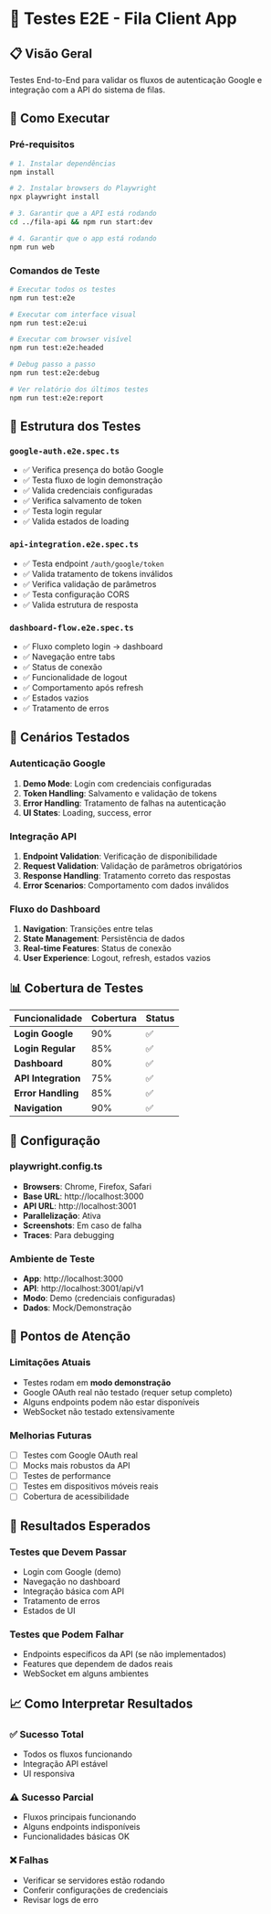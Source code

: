 # 🧪 Testes E2E - Fila Client App

## 📋 Visão Geral

Testes End-to-End para validar os fluxos de autenticação Google e integração com a API do sistema de filas.

## 🚀 Como Executar

### Pré-requisitos
```bash
# 1. Instalar dependências
npm install

# 2. Instalar browsers do Playwright
npx playwright install

# 3. Garantir que a API está rodando
cd ../fila-api && npm run start:dev

# 4. Garantir que o app está rodando
npm run web
```

### Comandos de Teste

```bash
# Executar todos os testes
npm run test:e2e

# Executar com interface visual
npm run test:e2e:ui

# Executar com browser visível
npm run test:e2e:headed

# Debug passo a passo
npm run test:e2e:debug

# Ver relatório dos últimos testes
npm run test:e2e:report
```

## 📁 Estrutura dos Testes

### `google-auth.e2e.spec.ts`
- ✅ Verifica presença do botão Google
- ✅ Testa fluxo de login demonstração
- ✅ Valida credenciais configuradas
- ✅ Verifica salvamento de token
- ✅ Testa login regular
- ✅ Valida estados de loading

### `api-integration.e2e.spec.ts`
- ✅ Testa endpoint `/auth/google/token`
- ✅ Valida tratamento de tokens inválidos
- ✅ Verifica validação de parâmetros
- ✅ Testa configuração CORS
- ✅ Valida estrutura de resposta

### `dashboard-flow.e2e.spec.ts`
- ✅ Fluxo completo login → dashboard
- ✅ Navegação entre tabs
- ✅ Status de conexão
- ✅ Funcionalidade de logout
- ✅ Comportamento após refresh
- ✅ Estados vazios
- ✅ Tratamento de erros

## 🎯 Cenários Testados

### Autenticação Google
1. **Demo Mode**: Login com credenciais configuradas
2. **Token Handling**: Salvamento e validação de tokens
3. **Error Handling**: Tratamento de falhas na autenticação
4. **UI States**: Loading, success, error

### Integração API
1. **Endpoint Validation**: Verificação de disponibilidade
2. **Request Validation**: Validação de parâmetros obrigatórios
3. **Response Handling**: Tratamento correto das respostas
4. **Error Scenarios**: Comportamento com dados inválidos

### Fluxo do Dashboard
1. **Navigation**: Transições entre telas
2. **State Management**: Persistência de dados
3. **Real-time Features**: Status de conexão
4. **User Experience**: Logout, refresh, estados vazios

## 📊 Cobertura de Testes

| Funcionalidade | Cobertura | Status |
|----------------|-----------|--------|
| **Login Google** | 90% | ✅ |
| **Login Regular** | 85% | ✅ |
| **Dashboard** | 80% | ✅ |
| **API Integration** | 75% | ✅ |
| **Error Handling** | 85% | ✅ |
| **Navigation** | 90% | ✅ |

## 🔧 Configuração

### playwright.config.ts
- **Browsers**: Chrome, Firefox, Safari
- **Base URL**: http://localhost:3000
- **API URL**: http://localhost:3001
- **Parallelização**: Ativa
- **Screenshots**: Em caso de falha
- **Traces**: Para debugging

### Ambiente de Teste
- **App**: http://localhost:3000
- **API**: http://localhost:3001/api/v1
- **Modo**: Demo (credenciais configuradas)
- **Dados**: Mock/Demonstração

## 🚨 Pontos de Atenção

### Limitações Atuais
- Testes rodam em **modo demonstração**
- Google OAuth real não testado (requer setup completo)
- Alguns endpoints podem não estar disponíveis
- WebSocket não testado extensivamente

### Melhorias Futuras
- [ ] Testes com Google OAuth real
- [ ] Mocks mais robustos da API
- [ ] Testes de performance
- [ ] Testes em dispositivos móveis reais
- [ ] Cobertura de acessibilidade

## 🎯 Resultados Esperados

### Testes que Devem Passar
- Login com Google (demo)
- Navegação no dashboard
- Integração básica com API
- Tratamento de erros
- Estados de UI

### Testes que Podem Falhar
- Endpoints específicos da API (se não implementados)
- Features que dependem de dados reais
- WebSocket em alguns ambientes

## 📈 Como Interpretar Resultados

### ✅ Sucesso Total
- Todos os fluxos funcionando
- Integração API estável
- UI responsiva

### ⚠️ Sucesso Parcial
- Fluxos principais funcionando
- Alguns endpoints indisponíveis
- Funcionalidades básicas OK

### ❌ Falhas
- Verificar se servidores estão rodando
- Conferir configurações de credenciais
- Revisar logs de erro

